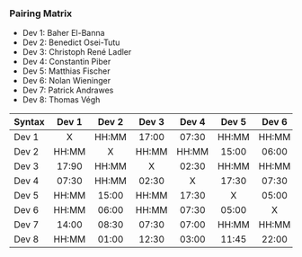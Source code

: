 ### Pairing Matrix
* Dev 1: Baher El-Banna
* Dev 2: Benedict Osei-Tutu
* Dev 3: Christoph René Ladler
* Dev 4: Constantin Piber
* Dev 5: Matthias Fischer
* Dev 6: Nolan Wieninger
* Dev 7: Patrick Andrawes
* Dev 8: Thomas Végh

| Syntax      | Dev 1   	  | Dev 2   	  | Dev 3   	  | Dev 4   	  | Dev 5   	  | Dev 6   	  | Dev 7   	  | Dev 8   	  |
| :---        |    :----:   |    :----:   |    :----:   |    :----:   |    :----:   |    :----:   |    :----:   |    :----:   |
| Dev 1       | X           | HH:MM       | 17:00       | 07:30       | HH:MM       | HH:MM       | 14:00       | HH:MM       |
| Dev 2       | HH:MM       | X           | HH:MM       | HH:MM       | 15:00       | 06:00       | 08:30       | 01:00       |
| Dev 3       | 17:90       | HH:MM       | X           | 02:30       | HH:MM       | HH:MM       | 07:30       | 12:30       |
| Dev 4       | 07:30       | HH:MM       | 02:30       | X           | 17:30       | 07:30       | 07:00       | 03:00       |
| Dev 5       | HH:MM       | 15:00       | HH:MM       | 17:30       | X           | 05:00       | HH:MM       | 11:45       |
| Dev 6       | HH:MM       | 06:00       | HH:MM       | 07:30       | 05:00       | X           | HH:MM       | 22:00       |
| Dev 7       | 14:00       | 08:30       | 07:30       | 07:00       | HH:MM       | HH:MM       | X           | HH:MM       |
| Dev 8       | HH:MM       | 01:00       | 12:30       | 03:00       | 11:45       | 22:00       | HH:MM       | X           |

